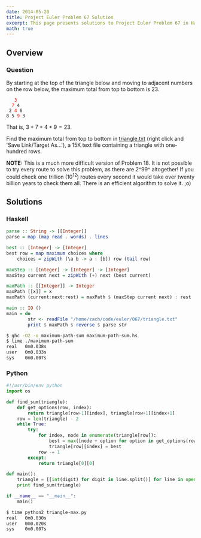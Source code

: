 ```yaml
---
date: 2014-05-20
title: Project Euler Problem 67 Solution
excerpt: This page presents solutions to Project Euler Problem 67 in Haskell and Python.
math: true
---
```



## Overview


### Question

By starting at the top of the triangle below and moving to adjacent
numbers on the row below, the maximum total from top to bottom is 23.

<pre><code>   <span style="color:#FF0000;">3</span>
  <span style="color:#FF0000;">7</span> 4
 2 <span style="color:#FF0000;">4</span> 6
8 5 <span style="color:#FF0000;">9</span> 3
</code></pre>

That is, $3 + 7 + 4 + 9 = 23$.

Find the maximum total from top to bottom in [triangle.txt][] (right
click and 'Save Link/Target As...'), a 15K text file containing a
triangle with one-hundred rows.

**NOTE:** This is a much more difficult version of Problem 18. It is not
possible to try every route to solve this problem, as there are 2^99^
altogether! If you could check one trillion ($10^{12}$) routes every
second it would take over twenty billion years to check them all. There
is an efficient algorithm to solve it. ;o)

  [triangle.txt]: http://projecteuler.net/project/triangle.txt






## Solutions

### Haskell

```haskell
parse :: String -> [[Integer]]
parse = map (map read . words) . lines

best :: [Integer] -> [Integer]
best row = map maximum choices where
    choices = zipWith (\a b -> a : [b]) row (tail row)

maxStep :: [Integer] -> [Integer] -> [Integer]
maxStep current next = zipWith (+) next (best current)

maxPath :: [[Integer]] -> Integer
maxPath [[x]] = x
maxPath (current:next:rest) = maxPath $ (maxStep current next) : rest

main :: IO ()
main = do
        str <- readFile "/home/zach/code/euler/067/triangle.txt"
        print $ maxPath $ reverse $ parse str

```


```bash
$ ghc -O2 -o maximum-path-sum maximum-path-sum.hs
$ time ./maximum-path-sum
real   0m0.038s
user   0m0.033s
sys    0m0.007s
```



### Python

```python
#!/usr/bin/env python
import os

def find_sum(triangle):
    def get_options(row, index):
        return triangle[row+1][index], triangle[row+1][index+1]
    row = len(triangle) - 2
    while True:
        try:
            for index, node in enumerate(triangle[row]):
                best = max([node + option for option in get_options(row, index)])
                triangle[row][index] = best
            row -= 1
        except:
            return triangle[0][0]

def main():
    triangle = [[int(digit) for digit in line.split()] for line in open(os.path.join(os.path.dirname(__file__), 'triangle.txt')).readlines()]
    print find_sum(triangle)

if __name__ == "__main__":
    main()
```


```bash
$ time python2 triangle-max.py
real   0m0.030s
user   0m0.020s
sys    0m0.007s
```


